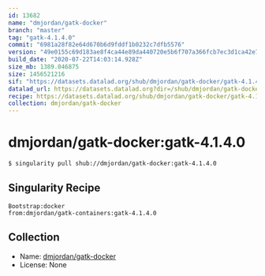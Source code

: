 ```yaml
---
id: 13682
name: "dmjordan/gatk-docker"
branch: "master"
tag: "gatk-4.1.4.0"
commit: "6981a28f82e64d670b6d9fddf1b0232c7dfb5576"
version: "49e0155c69d183ae8f4ca44e89da440720e5b6f707a366fcb7ec3d1ca42e7c87"
build_date: "2020-07-22T14:03:14.928Z"
size_mb: 1389.046875
size: 1456521216
sif: "https://datasets.datalad.org/shub/dmjordan/gatk-docker/gatk-4.1.4.0/2020-07-22-6981a28f-49e0155c/49e0155c69d183ae8f4ca44e89da440720e5b6f707a366fcb7ec3d1ca42e7c87.sif"
datalad_url: https://datasets.datalad.org?dir=/shub/dmjordan/gatk-docker/gatk-4.1.4.0/2020-07-22-6981a28f-49e0155c/
recipe: https://datasets.datalad.org/shub/dmjordan/gatk-docker/gatk-4.1.4.0/2020-07-22-6981a28f-49e0155c/Singularity
collection: dmjordan/gatk-docker
---
```


# dmjordan/gatk-docker:gatk-4.1.4.0

```bash
$ singularity pull shub://dmjordan/gatk-docker:gatk-4.1.4.0
```

## Singularity Recipe

```singularity
Bootstrap:docker
from:dmjordan/gatk-containers:gatk-4.1.4.0
```

## Collection

 - Name: [dmjordan/gatk-docker](https://github.com/dmjordan/gatk-docker)
 - License: None

